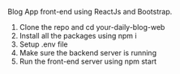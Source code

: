 Blog App front-end using ReactJs and Bootstrap.

1. Clone the repo and cd your-daily-blog-web
2. Install all the packages using npm i
3. Setup .env file
4. Make sure the backend server is running
5. Run the front-end server using npm start